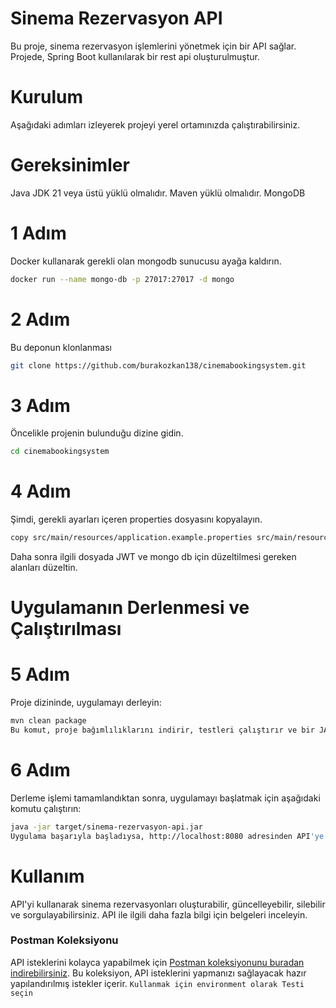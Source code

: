 # Sinema Rezervasyon API
Bu proje, sinema rezervasyon işlemlerini yönetmek için bir API sağlar. Projede, Spring Boot kullanılarak bir rest api oluşturulmuştur.

# Kurulum
Aşağıdaki adımları izleyerek projeyi yerel ortamınızda çalıştırabilirsiniz.

# Gereksinimler
Java JDK 21 veya üstü yüklü olmalıdır.
Maven yüklü olmalıdır.
MongoDB

# 1 Adım
Docker kullanarak gerekli olan mongodb sunucusu ayağa kaldırın.

```bash
docker run --name mongo-db -p 27017:27017 -d mongo
```
# 2 Adım 
Bu deponun klonlanması
```bash
git clone https://github.com/burakozkan138/cinemabookingsystem.git
```

# 3 Adım
Öncelikle projenin bulunduğu dizine gidin.
```bash
cd cinemabookingsystem
```

# 4 Adım
Şimdi, gerekli ayarları içeren properties dosyasını kopyalayın.
```bash
copy src/main/resources/application.example.properties src/main/resources/application.properties
```
Daha sonra ilgili dosyada JWT ve mongo db için düzeltilmesi gereken alanları düzeltin.

# Uygulamanın Derlenmesi ve Çalıştırılması

# 5 Adım
Proje dizininde, uygulamayı derleyin:
```bash
mvn clean package
Bu komut, proje bağımlılıklarını indirir, testleri çalıştırır ve bir JAR dosyası oluşturur.
```

# 6 Adım
Derleme işlemi tamamlandıktan sonra, uygulamayı başlatmak için aşağıdaki komutu çalıştırın:
```bash Copy code
java -jar target/sinema-rezervasyon-api.jar
Uygulama başarıyla başladıysa, http://localhost:8080 adresinden API'ye erişebilirsiniz.
```


# Kullanım
API'yi kullanarak sinema rezervasyonları oluşturabilir, güncelleyebilir, silebilir ve sorgulayabilirsiniz. API ile ilgili daha fazla bilgi için belgeleri inceleyin.
### Postman Koleksiyonu
API isteklerini kolayca yapabilmek için [Postman koleksiyonunu buradan indirebilirsiniz](https://www.postman.com/cinemabookingsystem/workspace/cinema-booking-system/overview). Bu koleksiyon, API isteklerini yapmanızı sağlayacak hazır yapılandırılmış istekler içerir. ```Kullanmak için environment olarak Testi seçin```